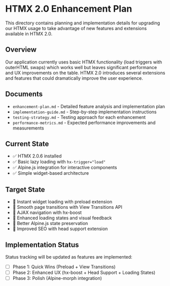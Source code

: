 # HTMX 2.0 Enhancement Plan

This directory contains planning and implementation details for upgrading our HTMX usage to take advantage of new features and extensions available in HTMX 2.0.

## Overview

Our application currently uses basic HTMX functionality (load triggers with outerHTML swaps) which works well but leaves significant performance and UX improvements on the table. HTMX 2.0 introduces several extensions and features that could dramatically improve the user experience.

## Documents

- `enhancement-plan.md` - Detailed feature analysis and implementation plan
- `implementation-guide.md` - Step-by-step implementation instructions
- `testing-strategy.md` - Testing approach for each enhancement
- `performance-metrics.md` - Expected performance improvements and measurements

## Current State

- ✅ HTMX 2.0.6 installed
- ✅ Basic lazy loading with `hx-trigger="load"`
- ✅ Alpine.js integration for interactive components
- ✅ Simple widget-based architecture

## Target State

- 🎯 Instant widget loading with preload extension
- 🎯 Smooth page transitions with View Transitions API
- 🎯 AJAX navigation with hx-boost
- 🎯 Enhanced loading states and visual feedback
- 🎯 Better Alpine.js state preservation
- 🎯 Improved SEO with head support extension

## Implementation Status

Status tracking will be updated as features are implemented:

- [ ] Phase 1: Quick Wins (Preload + View Transitions)
- [ ] Phase 2: Enhanced UX (hx-boost + Head Support + Loading States)  
- [ ] Phase 3: Polish (Alpine-morph integration)
